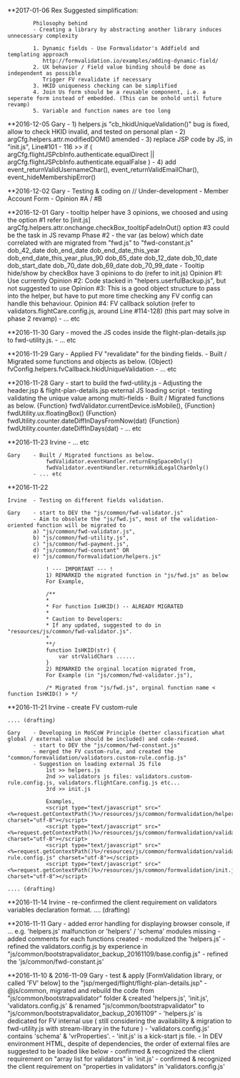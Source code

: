 **2017-01-06
    Rex     Suggested simplification:

            Philosophy behind 
            - Creating a library by abstracting another library induces unnecessary complexity

            1. Dynamic fields - Use Formvalidator's Addfield and templating approach
               http://formvalidation.io/examples/adding-dynamic-field/
            2. UX behavior / Field value binding should be done as independent as possible
               Trigger FV revalidate if necessary
            3. HKID uniqueness checking can be simplified
            4. Join Us form should be a reusable component, i.e. a seperate form instead of embedded. (This can be onhold until future revamp)
            5. Variable and function names are too long


**2016-12-05
    Gary    - 1) helpers.js "cb_hkidUniqueValidation()" bug is fixed, allow to  check HKID invalid, and tested on personal plan
            - 2) argCfg.helpers.attr.modifiedDOM() amended
            - 3) replace JSP code by JS, in "init.js", Line#101 - 116 >> if ( argCfg.flightJSPcbInfo.authenticate.equalDirect || argCfg.flightJSPcbInfo.authenticate.equalFalse )
            - 4) add event_returnValidUsernameChar(), event_returnValidEmailChar(), event_hideMembershipError()

**2016-12-02
    Gary    -   Testing & coding on
                // Under-development - Member Account Form - Opinion #A / #B

**2016-12-01
    Gary    - tooltip helper have 3 opinions, we choosed and using the option #1
                refer to [init.js] argCfg.helpers.attr.onchange.checkBox_tooltipFadeInOut()
                option #3 could be the task in JS revamp Phase #2
            - the var (as below) which date correlated with are migrated from "fwd.js" to "fwd-constant.js"
                dob_42_date
                dob_end_date
                dob_end_date_this_year
                dob_end_date_this_year_plus_90
                dob_65_date
                dob_12_date
                dob_10_date
                dob_start_date
                dob_70_date
                dob_69_date
                dob_70_99_date
            - Tooltip hide/show by checkBox have 3 opinions to do (refer to init.js)
                Opinion #1: Use currently
                Opinion #2: Code stacked in "helpers.userfulBackup.js", but not suggested to use
                Opinion #3: This is a good object structure to pass into the helper, but have to put more time checking any FV config can handle this behaviour.
                Opinion #4: FV callback solution (refer to validators.flightCare.config.js, around Line #114-128)
                (this part may solve in phase 2 revamp)
            - ... etc

**2016-11-30
    Gary    - moved the JS codes inside the flight-plan-details.jsp to fwd-utility.js.
            - ... etc

**2016-11-29
    Gary    - Applied FV "revalidate" for the binding fields.
            - Built / Migrated some functions and objects as below.
                {Object} fvConfig.helpers.fvCallback.hkidUniqueValidation
            - ... etc

**2016-11-28
    Gary    - start to build the fwd-utility.js
            - Adjusting the header.jsp & flight-plan-details.jsp external JS loading script
            - testing validating the unique value among multi-fields
            - Built / Migrated functions as below.
                {Function} fwdValidator.currentDevice.isMobile(),
                {Function} fwdUtility.ux.floatingBox()
                {Function} fwdUtility.counter.dateDiffInDaysFromNow(dat)
                {Function} fwdUtility.counter.dateDiffInDays(dat)
            - ... etc

**2016-11-23
    Irvine  - ... etc

    Gary    - Built / Migrated functions as below.
                fwdValidator.eventHandler.returnEngSpaceOnly()
                fwdValidator.eventHandler.returnHkidLegalCharOnly()
            - ... etc

**2016-11-22

    Irvine  - Testing on different fields validation.

    Gary    - start to DEV the "js/common/fwd-validator.js"
            - Aim to obsolete the "js/fwd.js", most of the validation-oriented function will be migrated to
            a) "js/common/fwd-validator.js",
            b) "js/common/fwd-utility.js",
            c) "js/common/fwd-payment.js",
            d) "js/common/fwd-constant" OR
            e) "js/common/formvalidation/helpers.js"

                ! --- IMPORTANT --- !
                1) REMARKED the migrated function in "js/fwd.js" as below
                For Example,

                /**
                *
                * For function IsHKID() -- ALREADY MIGRATED
                *
                * Caution to Developers:
                * If any updated, suggested to do in "resources/js/common/fwd-validator.js".
                *
                **/
                function IsHKID(str) {
                	var strValidChars ......
                }
                2) REMARKED the orginal location migrated from,
                For Example (in "js/common/fwd-validator.js"),

                /* Migrated from "js/fwd.js", orginal function name < function IsHKID() > */

**2016-11-21
    Irvine  - create FV custom-rule

    .... (drafting)

    Gary    - Developing in MoSCoW Principle (better classification what global / external value should be included) and code-reused.
            - start to DEV the "js/common/fwd-constant.js"
            - merged the FV custom-rule, and created the "common/formvalidation/validators.custom-rule.config.js"
            - Suggestion on loading external JS file
                1st >> helpers.js
                2nd >> validators js files: validators.custom-rule.config.js, validators.flightCare.config.js etc...
                3rd >> init.js

                Examples,
                <script type="text/javascript" src="<%=request.getContextPath()%>/resources/js/common/formvalidation/helpers.js" charset="utf-8"></script>
                <script type="text/javascript" src="<%=request.getContextPath()%>/resources/js/common/formvalidation/validators.flightCare.config.js" charset="utf-8"></script>
                <script type="text/javascript" src="<%=request.getContextPath()%>/resources/js/common/formvalidation/validators.custom-rule.config.js" charset="utf-8"></script>
                <script type="text/javascript" src="<%=request.getContextPath()%>/resources/js/common/formvalidation/init.js" charset="utf-8"></script>

    .... (drafting)

**2016-11-14
    Irvine  - re-confirmed the client requirement on validators variables declaration format.
    .... (drafting)


**2016-11-11
    Gary    - added error handling for displaying browser console, if ...
                e.g. 'helpers.js' malfunction or 'helpers' / 'schema' modules missing
            - added comments for each functions created
            - modulized the 'helpers.js'
            - refined the validators.config.js by experience in "js/common/bootstrapvalidator_backup_20161109/base.config.js"
            - refined the 'js/common/fwd-constant.js'


**2016-11-10 & 2016-11-09
    Gary    - test & apply [FormValidation library, or called 'FV' below] to the "jsp/merged/flight/flight-plan-details.jsp"
            - @js/common, migrated and rebuild the code from "js/common/bootstrapvalidator" folder
                & created 'helpers.js', 'init.js', 'validators.config.js'
                & renamed "js/common/bootstrapvalidator" to "js/common/bootstrapvalidator_backup_20161109"
            - 'helpers.js' is dedicated for FV internal use ( still considering the availability & migration to fwd-utility.js
                with stream-library in the future )
            - 'validators.config.js' contains 'schema' & 'vrProperties'.
            - 'init.js' is a kick-start js file.
            - In DEV environment HTML, despite of dependencies, the order of external files are suggested to be loaded like below
                <link href="<%=request.getContextPath()%>/resources/css/vendor/formvalidation/dist/css/formValidation.css" rel="stylesheet" type="text/css" />
                <script type="text/javascript" src="<%=request.getContextPath()%>/resources/js/vendor/lodash.min.js"></script>
                <script type="text/javascript" src="<%=request.getContextPath()%>/resources/js/common/fwd-constant.js" charset="utf-8"></script>
                <script type="text/javascript" src="<%=request.getContextPath()%>/resources/js/vendor/formvalidation/dist/js/formValidation.js"></script>
                <script type="text/javascript" src="<%=request.getContextPath()%>/resources/js/vendor/formvalidation/dist/js/framework/bootstrap.min.js"></script>
                <script type="text/javascript" src="<%=request.getContextPath()%>/resources/js/common/formvalidation/helpers.js" charset="utf-8"></script>
                <script type="text/javascript" src="<%=request.getContextPath()%>/resources/js/common/formvalidation/validators.config.js" charset="utf-8"></script>
                <script type="text/javascript" src="<%=request.getContextPath()%>/resources/js/common/formvalidation/init.js" charset="utf-8"></script>
            - confirmed & recognized the client requirement on "array list for validators" in 'init.js'
            - confirmed & recognized the client requirement on "properties in validators" in 'validators.config.js'
